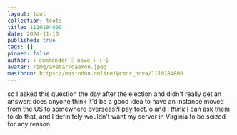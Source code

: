 ```yaml
---
layout: toot
collection: toots
title: 1110184800
date: 2024-11-10
published: true
tags: []
pinned: false
author: ⸸ commander ░ nova ⸸ :~$
avatar: /img/avatar/daemon.jpeg
mastodon: https://mastodon.online/@cmdr_nova/1110184800
---
```


so I asked this question the day after the election and didn't really get an answer: does anyone think it'd be a good idea to have an instance moved from the US to somewhere overseas?I pay toot.io and I _think_ I can ask them to do that, and I definitely wouldn't want my server in Virginia to be seized for any reason
